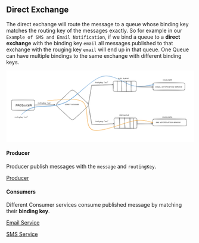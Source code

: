## Direct Exchange

The direct exchange will route the message to a queue whose binding key matches the routing key of the messages exactly. So for example in our `Example of SMS and Email Notification`, if we bind a queue to a **direct exchange** with the binding key `email` all messages published to that exchange with the rouging key `email` will end up in that queue. One Queue can have multiple bindings to the same exchange with different binding keys.

![Direct Exchange](../../../Figures/DIRECT_EXCHANGE_QUEUE.png)

#### Producer

Producer publish messages with the `message` and `routingKey`.

[Producer](./producer.ts)

#### Consumers

Different Consumer services consume published message by matching their **binding key**.

[Email Service](./consumer1.ts)

[SMS Service](./consumer2.ts)
